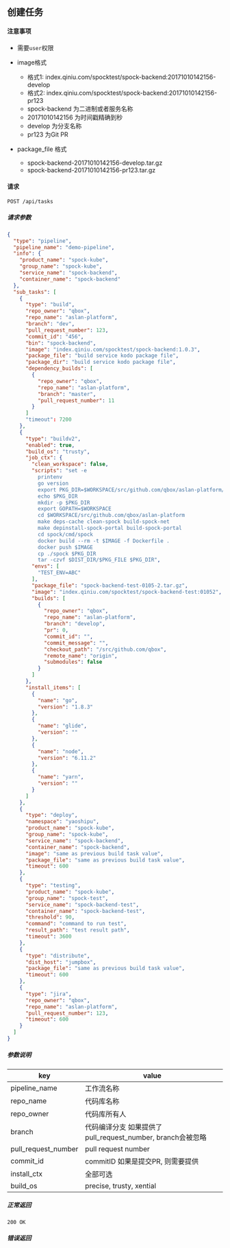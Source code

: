 ## 创建任务

#### 注意事项

- 需要`user`权限
- image格式
  - 格式1: index.qiniu.com/spocktest/spock-backend:20171010142156-develop
  - 格式2: index.qiniu.com/spocktest/spock-backend:20171010142156-pr123
  - spock-backend 为二进制或者服务名称
  - 20171010142156 为时间戳精确到秒
  - develop 为分支名称
  - pr123 为Git PR

- package_file 格式
  - spock-backend-20171010142156-develop.tar.gz
  - spock-backend-20171010142156-pr123.tar.gz

#### 请求

```
POST /api/tasks
```

##### 请求参数

```json
{
  "type": "pipeline",
  "pipeline_name": "demo-pipeline",
  "info": {
    "product_name": "spock-kube",
    "group_name": "spock-kube",
    "service_name": "spock-backend",
    "container_name": "spock-backend"
  },
  "sub_tasks": [
    {
      "type": "build",
      "repo_owner": "qbox",
      "repo_name": "aslan-platform",
      "branch": "dev",
      "pull_request_number": 123,
      "commit_id": "456",
      "bin": "spock-backend",
      "image": "index.qiniu.com/spocktest/spock-backend:1.0.3",
      "package_file": "build service kodo package file",
      "package_dir": "build service kodo package file",
      "dependency_builds": [
        {
          "repo_owner": "qbox",
          "repo_name": "aslan-platform",
          "branch": "master",
          "pull_request_number": 11
        }
      ]
      "timeout": 7200
    },
    {
      "type": "buildv2",
      "enabled": true,
      "build_os": "trusty",
      "job_ctx": {
        "clean_workspace": false,
        "scripts": "set -e
          printenv
          go version
          export PKG_DIR=$WORKSPACE/src/github.com/qbox/aslan-platform/_package
          echo $PKG_DIR
          mkdir -p $PKG_DIR
          export GOPATH=$WORKSPACE
          cd $WORKSPACE/src/github.com/qbox/aslan-platform
          make deps-cache clean-spock build-spock-net
          make depinstall-spock-portal build-spock-portal
          cd spock/cmd/spock
          docker build --rm -t $IMAGE -f Dockerfile .
          docker push $IMAGE
          cp ./spock $PKG_DIR
          tar -czvf $DIST_DIR/$PKG_FILE $PKG_DIR",
        "envs": [
          "TEST_ENV=ABC"
        ],
        "package_file": "spock-backend-test-0105-2.tar.gz",
        "image": "index.qiniu.com/spocktest/spock-backend-test:01052",
        "builds": [
          {
            "repo_owner": "qbox",
            "repo_name": "aslan-platform",
            "branch": "develop",
            "pr": 0,
            "commit_id": "",
            "commit_message": "",
            "checkout_path": "/src/github.com/qbox",
            "remote_name": "origin",
            "submodules": false
          }
        ]
      },
      "install_items": [
        {
          "name": "go",
          "version": "1.8.3"
        },
        {
          "name": "glide",
          "version": ""
        },
        {
          "name": "node",
          "version": "6.11.2"
        },
        {
          "name": "yarn",
          "version": ""
        }
      ]
    }, 
    {
      "type": "deploy",
      "namespace": "yaoshipu",
      "product_name": "spock-kube",
      "group_name": "spock-kube",
      "service_name": "spock-backend",
      "container_name": "spock-backend",
      "image": "same as previous build task value",
      "package_file": "same as previous build task value",
      "timeout": 600
    },
    {
      "type": "testing",
      "product_name": "spock-kube",
      "group_name": "spock-test",
      "service_name": "spock-backend-test",
      "container_name": "spock-backend-test",
      "threshold": 90,
      "command": "command to run test",
      "result_path": "test result path",
      "timeout": 3600
    },
    {
      "type": "distribute",
      "dist_host": "jumpbox",
      "package_file": "same as previous build task value",
      "timeout": 600
    },
    {
      "type": "jira",
      "repo_owner": "qbox",
      "repo_name": "aslan-platform",
      "pull_request_number": 123,
      "timeout": 600
    }
  ]
}
```

##### 参数说明

|key|value|
|---|---|
|pipeline_name|工作流名称|
|repo_name|代码库名称|
|repo_owner|代码库所有人|
|branch|代码编译分支 如果提供了pull_request_number, branch会被忽略|
|pull_request_number|pull request number|
|commit_id|commitID 如果是提交PR, 则需要提供|
|install_ctx| 全部可选 |
|build_os| precise, trusty, xential |

##### 正常返回

```
200 OK
```

##### 错误返回

